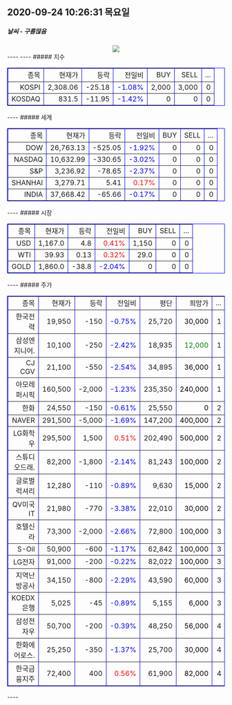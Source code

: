 ##  2020-09-24 10:26:31   목요일 
##### 날씨   -   구름많음
<center><img src="../img/naver_weather_week.png"></center>
----
----
##### 지수
<table border="1" bordercolor="blue" align = "center" >
<tr align = "right" > <td>종목</td><td>현재가</td><td>등락</td><td>전일비</td><td>BUY</td><td>SELL</td><td>...</td>  </tr>
<tr align = "right" > <td>KOSPI</td><td>2,308.06</td><td>-25.18</td><td><font size="3" color="blue" >-1.08%</font> </td><td>2,000</td><td>3,000</td><td>0</td>  </tr>
<tr align = "right" > <td>KOSDAQ</td><td>831.5</td><td>-11.95</td><td><font size="3" color="blue" >-1.42%</font> </td><td>0</td><td>0</td><td>0</td>  </tr>
</table>
----
##### 세계
<table border="1" bordercolor="blue" align = "center" >
<tr align = "right" > <td>종목</td><td>현재가</td><td>등락</td><td>전일비</td><td>BUY</td><td>SELL</td><td>...</td>  </tr>
<tr align = "right" > <td>DOW</td><td>26,763.13</td><td>-525.05</td><td><font size="3" color="blue" >-1.92%</font></td><td>0</td><td>0</td><td>0</td>  </tr>
<tr align = "right" > <td>NASDAQ</td><td>10,632.99</td><td>-330.65</td><td><font size="3" color="blue" >-3.02%</font></td><td>0</td><td>0</td><td>0</td>  </tr>
<tr align = "right" > <td>S&P</td><td>3,236.92</td><td>-78.65</td><td><font size="3" color="blue" >-2.37%</font></td><td>0</td><td>0</td><td>0</td>  </tr>
<tr align = "right" > <td>SHANHAI</td><td>3,279.71</td><td>5.41</td><td><font size="3" color="red" >0.17%</font></td><td>0</td><td>0</td><td>0</td>  </tr>
<tr align = "right" > <td>INDIA</td><td>37,668.42</td><td>-65.66</td><td><font size="3" color="blue" >-0.17%</font></td><td>0</td><td>0</td><td>0</td>  </tr>
</table>
----
##### 시장
<table border="1" bordercolor="blue" align = "center" >
<tr align = "right" > <td>종목</td><td>현재가</td><td>등락</td><td>전일비</td><td>BUY</td><td>SELL</td><td>...</td>  </tr>
<tr align = "right" > <td>USD</td><td>1,167.0</td><td>4.8</td><td><font size="3" color="red">0.41%</font></td><td>1,150</td><td>0</td><td>0</td>  </tr>
<tr align = "right" > <td>WTI</td><td>39.93</td><td>0.13</td><td><font size="3" color="red">0.32%</font></td><td>29.0</td><td>0</td><td>0</td>  </tr>
<tr align = "right" > <td>GOLD</td><td>1,860.0</td><td>-38.8</td><td><font size="3" color="blue">-2.04%</font></td><td>0</td><td>0</td><td>0</td>  </tr>
</table>
----
##### 주가
<table border="1" bordercolor="blue" align = "center" >
<tr align = "right" > <td>종목</td><td>현재가</td><td>등락</td><td>전일비</td><td>평단</td><td>희망가</td><td>...</td>  </tr>
<tr align = "right" > <td>한국전력</td><td>19,950</td><td>-150</td><td><font size="3" color="blue">-0.75%</font></td><td>25,720</td><td><font size="3" color="black">30,000</font></td><td>1</td>  </tr>
<tr align = "right" > <td>삼성엔지니어.</td><td>10,100</td><td>-250</td><td><font size="3" color="blue">-2.42%</font></td><td>18,935</td><td><font size="3" color="green">12,000</font></td><td>1</td>  </tr>
<tr align = "right" > <td>CJ CGV</td><td>21,100</td><td>-550</td><td><font size="3" color="blue">-2.54%</font></td><td>34,895</td><td><font size="3" color="black">36,000</font></td><td>1</td>  </tr>
<tr align = "right" > <td>아모레퍼시픽</td><td>160,500</td><td>-2,000</td><td><font size="3" color="blue">-1.23%</font></td><td>235,350</td><td><font size="3" color="black">240,000</font></td><td>1</td>  </tr>
<tr align = "right" > <td>한화</td><td>24,550</td><td>-150</td><td><font size="3" color="blue">-0.61%</font></td><td>25,550</td><td><font size="3" color="black">0</font></td><td>2</td>  </tr>
<tr align = "right" > <td>NAVER</td><td>291,500</td><td>-5,000</td><td><font size="3" color="blue">-1.69%</font></td><td>147,200</td><td><font size="3" color="black">400,000</font></td><td>2</td>  </tr>
<tr align = "right" > <td>LG화학우</td><td>295,500</td><td>1,500</td><td><font size="3" color="red">0.51%</font></td><td>202,490</td><td><font size="3" color="black">500,000</font></td><td>2</td>  </tr>
<tr align = "right" > <td>스튜디오드래.</td><td>82,200</td><td>-1,800</td><td><font size="3" color="blue">-2.14%</font></td><td>81,243</td><td><font size="3" color="black">100,000</font></td><td>2</td>  </tr>
<tr align = "right" > <td>글로벌럭셔리</td><td>12,280</td><td>-110</td><td><font size="3" color="blue">-0.89%</font></td><td>9,630</td><td><font size="3" color="black">15,000</font></td><td>2</td>  </tr>
<tr align = "right" > <td>QV미국IT</td><td>21,980</td><td>-770</td><td><font size="3" color="blue">-3.38%</font></td><td>22,010</td><td><font size="3" color="black">30,000</font></td><td>2</td>  </tr>
<tr align = "right" > <td>호텔신라</td><td>73,300</td><td>-2,000</td><td><font size="3" color="blue">-2.66%</font></td><td>72,800</td><td><font size="3" color="black">100,000</font></td><td>3</td>  </tr>
<tr align = "right" > <td>S-Oil</td><td>50,900</td><td>-600</td><td><font size="3" color="blue">-1.17%</font></td><td>62,842</td><td><font size="3" color="black">100,000</font></td><td>3</td>  </tr>
<tr align = "right" > <td>LG전자</td><td>91,000</td><td>-200</td><td><font size="3" color="blue">-0.22%</font></td><td>82,022</td><td><font size="3" color="black">100,000</font></td><td>3</td>  </tr>
<tr align = "right" > <td>지역난방공사</td><td>34,150</td><td>-800</td><td><font size="3" color="blue">-2.29%</font></td><td>43,590</td><td><font size="3" color="black">60,000</font></td><td>3</td>  </tr>
<tr align = "right" > <td>KOEDX은행</td><td>5,025</td><td>-45</td><td><font size="3" color="blue">-0.89%</font></td><td>5,155</td><td><font size="3" color="black">6,000</font></td><td>3</td>  </tr>
<tr align = "right" > <td>삼성전자우</td><td>50,700</td><td>-200</td><td><font size="3" color="blue">-0.39%</font></td><td>48,250</td><td><font size="3" color="black">56,000</font></td><td>4</td>  </tr>
<tr align = "right" > <td>한화에어로스.</td><td>25,250</td><td>-350</td><td><font size="3" color="blue">-1.37%</font></td><td>25,700</td><td><font size="3" color="black">30,000</font></td><td>4</td>  </tr>
<tr align = "right" > <td>한국금융지주</td><td>72,400</td><td>400</td><td><font size="3" color="red">0.56%</font></td><td>61,900</td><td><font size="3" color="black">82,000</font></td><td>4</td>  </tr>
</table>
----
